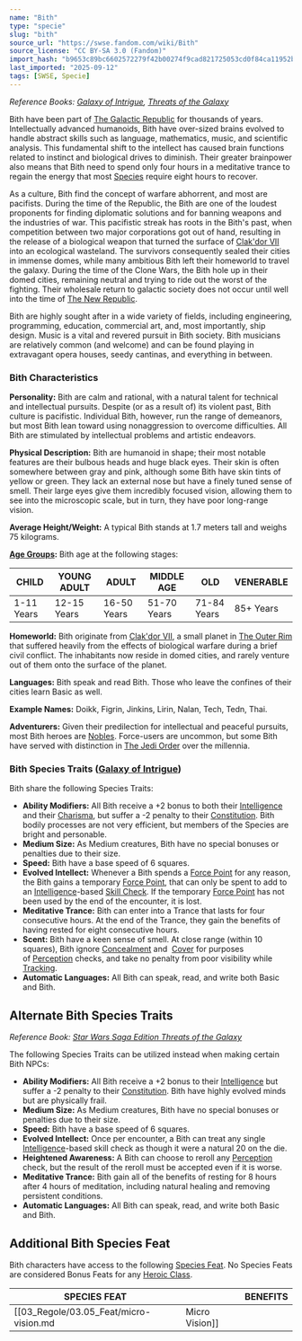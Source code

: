 ```yaml
---
name: "Bith"
type: "specie"
slug: "bith"
source_url: "https://swse.fandom.com/wiki/Bith"
source_license: "CC BY-SA 3.0 (Fandom)"
import_hash: "b9653c89bc6602572279f42b00274f9cad821725053cd0f84ca11952b2ac3712"
last_imported: "2025-09-12"
tags: [SWSE, Specie]
---
```

*Reference Books: [Galaxy of Intrigue](https://swse.fandom.com/wiki/Star_Wars_Saga_Edition_Galaxy_of_Intrigue), [Threats of the Galaxy](https://swse.fandom.com/wiki/Star_Wars_Saga_Edition_Threats_of_the_Galaxy)*

Bith have been part of [The Galactic Republic](https://swse.fandom.com/wiki/The_Galactic_Republic) for thousands of years. Intellectually advanced humanoids, Bith have over-sized brains evolved to handle abstract skills such as language, mathematics, music, and scientific analysis. This fundamental shift to the intellect has caused brain functions related to instinct and biological drives to diminish. Their greater brainpower also means that Bith need to spend only four hours in a meditative trance to regain the energy that most [Species](https://swse.fandom.com/wiki/Species) require eight hours to recover.

As a culture, Bith find the concept of warfare abhorrent, and most are pacifists. During the time of the Republic, the Bith are one of the loudest proponents for finding diplomatic solutions and for banning weapons and the industries of war. This pacifistic streak has roots in the Bith's past, when competition between two major corporations got out of hand, resulting in the release of a biological weapon that turned the surface of [Clak'dor VII](https://swse.fandom.com/wiki/Clak'dor_VII) into an ecological wasteland. The survivors consequently sealed their cities in immense domes, while many ambitious Bith left their homeworld to travel the galaxy. During the time of the Clone Wars, the Bith hole up in their domed cities, remaining neutral and trying to ride out the worst of the fighting. Their wholesale return to galactic society does not occur until well into the time of [The New Republic](https://swse.fandom.com/wiki/The_New_Republic).

Bith are highly sought after in a wide variety of fields, including engineering, programming, education, commercial art, and, most importantly, ship design. Music is a vital and revered pursuit in Bith society. Bith musicians are relatively common (and welcome) and can be found playing in extravagant opera houses, seedy cantinas, and everything in between.

### Bith Characteristics
**Personality:** Bith are calm and rational, with a natural talent for technical and intellectual pursuits. Despite (or as a result of) its violent past, Bith culture is pacifistic. Individual Bith, however, run the range of demeanors, but most Bith lean toward using nonaggression to overcome difficulties. All Bith are stimulated by intellectual problems and artistic endeavors. 

**Physical Description:** Bith are humanoid in shape; their most notable features are their bulbous heads and huge black eyes. Their skin is often somewhere between gray and pink, although some Bith have skin tints of yellow or green. They lack an external nose but have a finely tuned sense of smell. Their large eyes give them incredibly focused vision, allowing them to see into the microscopic scale, but in turn, they have poor long-range vision.

**Average Height/Weight:** A typical Bith stands at 1.7 meters tall and weighs 75 kilograms.

**[Age Groups](https://swse.fandom.com/wiki/Age_Groups):** Bith age at the following stages:

| CHILD | YOUNG ADULT | ADULT | MIDDLE AGE | OLD | VENERABLE |
| --- | --- | --- | --- | --- | --- |
| 1-11 Years | 12-15 Years | 16-50 Years | 51-70 Years | 71-84 Years | 85+ Years |

**Homeworld:** Bith originate from [Clak'dor VII](https://swse.fandom.com/wiki/Clak'dor_VII), a small planet in [The Outer Rim](https://swse.fandom.com/wiki/The_Outer_Rim) that suffered heavily from the effects of biological warfare during a brief civil conflict. The inhabitants now reside in domed cities, and rarely venture out of them onto the surface of the planet.

**Languages:** Bith speak and read Bith. Those who leave the confines of their cities learn Basic as well.

**Example Names:** Doikk, Figrin, Jinkins, Lirin, Nalan, Tech, Tedn, Thai.

**Adventurers:** Given their predilection for intellectual and peaceful pursuits, most Bith heroes are [Nobles](https://swse.fandom.com/wiki/noble). Force-users are uncommon, but some Bith have served with distinction in [The Jedi Order](https://swse.fandom.com/wiki/The_Jedi_Order) over the millennia.

### Bith Species Traits ([Galaxy of Intrigue](https://swse.fandom.com/wiki/Star_Wars_Saga_Edition_Galaxy_of_Intrigue))
Bith share the following Species Traits:

- **Ability Modifiers:** All Bith receive a +2 bonus to both their [Intelligence](https://swse.fandom.com/wiki/Intelligence) and their [Charisma](https://swse.fandom.com/wiki/Charisma), but suffer a -2 penalty to their [Constitution](https://swse.fandom.com/wiki/Constitution). Bith bodily processes are not very efficient, but members of the Species are bright and personable.
- **Medium Size:** As Medium creatures, Bith have no special bonuses or penalties due to their size.
- **Speed:** Bith have a base speed of 6 squares.
- **Evolved Intellect:** Whenever a Bith spends a [Force Point](https://swse.fandom.com/wiki/Force_Point) for any reason, the Bith gains a temporary [Force Point](https://swse.fandom.com/wiki/Force_Point), that can only be spent to add to an [Intelligence](https://swse.fandom.com/wiki/Intelligence)-based [Skill Check](https://swse.fandom.com/wiki/Skill_Check). If the temporary [Force Point](https://swse.fandom.com/wiki/Force_Point) has not been used by the end of the encounter, it is lost.
- **Meditative Trance:** Bith can enter into a Trance that lasts for four consecutive hours. At the end of the Trance, they gain the benefits of having rested for eight consecutive hours.
- **Scent:** Bith have a keen sense of smell. At close range (within 10 squares), Bith ignore [Concealment](https://swse.fandom.com/wiki/Concealment) and  [Cover](https://swse.fandom.com/wiki/Cover) for purposes of [Perception](https://swse.fandom.com/wiki/Perception) checks, and take no penalty from poor visibility while [Tracking](https://swse.fandom.com/wiki/Tracking).
- **Automatic Languages:** All Bith can speak, read, and write both Basic and Bith.
## Alternate Bith Species Traits
*Reference Book: [Star Wars Saga Edition Threats of the Galaxy](https://swse.fandom.com/wiki/Star_Wars_Saga_Edition_Threats_of_the_Galaxy)*

The following Species Traits can be utilized instead when making certain Bith NPCs:

- **Ability Modifiers:** All Bith receive a +2 bonus to their [Intelligence](https://swse.fandom.com/wiki/Intelligence) but suffer a -2 penalty to their [Constitution](https://swse.fandom.com/wiki/Constitution). Bith have highly evolved minds but are physically frail.
- **Medium Size:** As Medium creatures, Bith have no special bonuses or penalties due to their size.
- **Speed:** Bith have a base speed of 6 squares.
- **Evolved Intellect:** Once per encounter, a Bith can treat any single [Intelligence](https://swse.fandom.com/wiki/Intelligence)-based skill check as though it were a natural 20 on the die.
- **Heightened Awareness:** A Bith can choose to reroll any [Perception](https://swse.fandom.com/wiki/Perception) check, but the result of the reroll must be accepted even if it is worse.
- **Meditative Trance:** Bith gain all of the benefits of resting for 8 hours after 4 hours of meditation, including natural healing and removing persistent conditions.
- **Automatic Languages:** All Bith can speak, read, and write both Basic and Bith.

## Additional Bith Species Feat

Bith characters have access to the following [Species Feat](https://swse.fandom.com/wiki/Species_Feats). No Species Feats are considered Bonus Feats for any [Heroic Class](https://swse.fandom.com/wiki/Heroic_Class).

| SPECIES FEAT |  | BENEFITS |
| --- | --- | --- |
| [[03_Regole/03.05_Feat/micro-vision.md|Micro Vision]] |  | Search]] checks. |